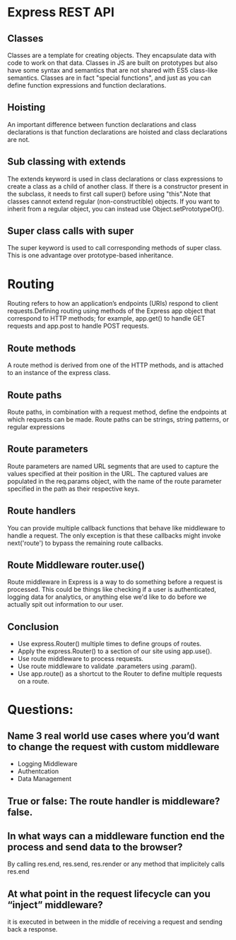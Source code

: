 # Express REST API
## **Classes**
Classes are a template for creating objects. They encapsulate data with code to work on that data. Classes in JS are built on prototypes but also have some syntax and semantics that are not shared with ES5 class-like semantics.
Classes are in fact "special functions", and just as you can define function expressions and function declarations.
## Hoisting
An important difference between function declarations and class declarations is that function declarations are hoisted and class declarations are not.

## Sub classing with extends
The extends keyword is used in class declarations or class expressions to create a class as a child of another class.
If there is a constructor present in the subclass, it needs to first call super() before using "this".Note that classes cannot extend regular (non-constructible) objects. If you want to inherit from a regular object, you can instead use Object.setPrototypeOf().
## Super class calls with super
The super keyword is used to call corresponding methods of super class. This is one advantage over prototype-based inheritance.
# Routing
Routing refers to how an application’s endpoints (URIs) respond to client requests.Defining routing using methods of the Express app object that correspond to HTTP methods; for example, app.get() to handle GET requests and app.post to handle POST requests.
## Route methods
A route method is derived from one of the HTTP methods, and is attached to an instance of the express class.
## Route paths
Route paths, in combination with a request method, define the endpoints at which requests can be made. Route paths can be strings, string patterns, or regular expressions
## Route parameters
Route parameters are named URL segments that are used to capture the values specified at their position in the URL. The captured values are populated in the req.params object, with the name of the route parameter specified in the path as their respective keys.
## Route handlers
You can provide multiple callback functions that behave like middleware to handle a request. The only exception is that these callbacks might invoke next('route') to bypass the remaining route callbacks.
## Route Middleware router.use()
Route middleware in Express is a way to do something before a request is processed. This could be things like checking if a user is authenticated, logging data for analytics, or anything else we'd like to do before we actually spit out information to our user.
## Conclusion
* Use express.Router() multiple times to define groups of routes.
* Apply the express.Router() to a section of our site using app.use().
* Use route middleware to process requests.
* Use route middleware to validate .parameters using .param().
* Use app.route() as a shortcut to the Router to define multiple requests on a route.

# Questions:
## Name 3 real world use cases where you’d want to change the request with custom middleware
*  Logging Middleware
*  Authentcation
*  Data Management 
## True or false: The route handler is middleware? false.
## In what ways can a middleware function end the process and send data to the browser?
 By calling res.end, res.send, res.render or any method that implicitely calls res.end
 ## At what point in the request lifecycle can you “inject” middleware?
 it is executed in between in the middle of receiving a request and sending back a response.
